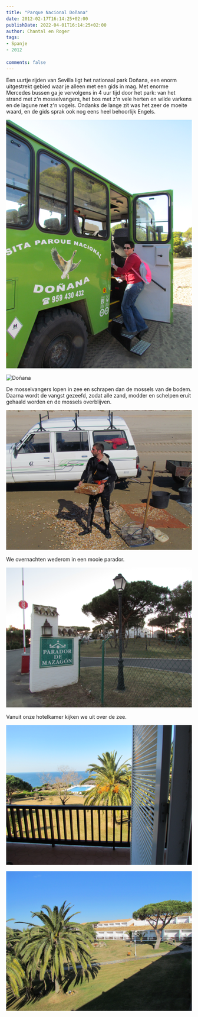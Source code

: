 ```yaml
---
title: "Parque Nacional Doñana"
date: 2012-02-17T16:14:25+02:00
publishDate: 2022-04-01T16:14:25+02:00
author: Chantal en Roger
tags:
- Spanje
- 2012

comments: false
---
```


Een uurtje rijden van Sevilla ligt het nationaal park Doñana, een enorm uitgestrekt gebied waar je alleen met een gids in mag. Met enorme Mercedes bussen ga je vervolgens in 4 uur tijd door het park: van het strand met z'n mosselvangers, het bos met z'n vele herten en wilde varkens en de lagune met z'n vogels. Ondanks de lange zit was het zeer de moeite waard, en de gids sprak ook nog eens heel behoorlijk Engels.

![Doñana](./images/IMG_3089.JPG)

![Doñana](./images/IMG_3090.JPG)

De mosselvangers lopen in zee en schrapen dan de mossels van de bodem. Daarna wordt de vangst gezeefd, zodat alle zand, modder en schelpen eruit gehaald worden en de mossels overblijven.

![Doñana](./images/IMG_3077.JPG)

We overnachten wederom in een mooie parador.

![Parador](./images/IMG_3052.JPG)

Vanuit onze hotelkamer kijken we uit over de zee.

![Parador](./images/IMG_3094.JPG)

![Parador](./images/IMG_3095.JPG)
